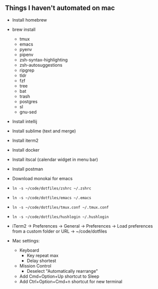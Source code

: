 ## Things I haven't automated on mac
- Install homebrew
- brew install
  - tmux
  - emacs
  - pyenv
  - pipenv
  - zsh-syntax-highlighting
  - zsh-autosuggestions
  - ripgrep
  - tldr
  - fzf
  - tree
  - bat
  - trash
  - postgres
  - sl
  - gnu-sed

- Install intellij
- Install sublime (text and merge)
- Install iterm2
- Install docker
- Install itscal (calendar widget in menu bar)
- Install postman
- Download monokai for emacs
- `ln -s ~/code/dotfiles/zshrc ~/.zshrc`
- `ln -s ~/code/dotfiles/emacs ~/.emacs`
- `ln -s ~/code/dotfiles/tmux.conf ~/.tmux.conf`
- `ln -s ~/code/dotfiles/hushlogin ~/.hushlogin`
- iTerm2 -> Preferences -> General -> Preferences -> Load preferences from a custom folder or URL -> ~/code/dotfiles
- Mac settings:
  - Keyboard
    - Key repeat max
    - Delay shortest
  - Mission Control
    - Deselect "Automatically rearrange"
  - Add Cmd+Option+Up shortcut to Sleep
  - Add Ctrl+Option+Cmd+n shortcut for new terminal
